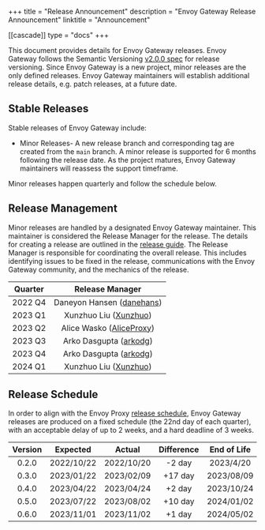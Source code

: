 +++
title = "Release Announcement"
description = "Envoy Gateway Release Announcement"
linktitle = "Announcement"

[[cascade]]
type = "docs"
+++

This document provides details for Envoy Gateway releases. Envoy Gateway follows the Semantic Versioning [v2.0.0 spec][]
for release versioning. Since Envoy Gateway is a new project, minor releases are the only defined releases. Envoy
Gateway maintainers will establish additional release details, e.g. patch releases, at a future date.

## Stable Releases

Stable releases of Envoy Gateway include:

* Minor Releases- A new release branch and corresponding tag are created from the `main` branch. A minor release
  is supported for 6 months following the release date. As the project matures, Envoy Gateway maintainers will reassess
  the support timeframe.

Minor releases happen quarterly and follow the schedule below.

## Release Management

Minor releases are handled by a designated Envoy Gateway maintainer. This maintainer is considered the Release Manager
for the release. The details for creating a release are outlined in the [release guide][].  The Release Manager is
responsible for coordinating the overall release. This includes identifying issues to be fixed in the release,
communications with the Envoy Gateway community, and the mechanics of the release.

| Quarter |                        Release Manager                         |
|:-------:|:--------------------------------------------------------------:|
| 2022 Q4 |    Daneyon Hansen ([danehans](https://github.com/danehans))    |
| 2023 Q1 |    Xunzhuo Liu ([Xunzhuo](https://github.com/Xunzhuo))         |
| 2023 Q2 |    Alice Wasko ([AliceProxy](https://github.com/AliceProxy))   |
| 2023 Q3 |    Arko Dasgupta ([arkodg](https://github.com/arkodg))         |
| 2023 Q4 |    Arko Dasgupta ([arkodg](https://github.com/arkodg))         |
| 2024 Q1 |    Xunzhuo Liu ([Xunzhuo](https://github.com/Xunzhuo))         |

## Release Schedule

In order to align with the Envoy Proxy [release schedule][], Envoy Gateway releases are produced on a fixed schedule
(the 22nd day of each quarter), with an acceptable delay of up to 2 weeks, and a hard deadline of 3 weeks.

| Version |  Expected   |   Actual    | Difference | End of Life |
|:-------:|:-----------:|:-----------:|:----------:|:-----------:|
|  0.2.0  | 2022/10/22  | 2022/10/20  |   -2 day   |  2023/4/20  |
|  0.3.0  | 2023/01/22  | 2023/02/09  |   +17 day  |  2023/08/09 |
|  0.4.0  | 2023/04/22  | 2023/04/24  |   +2 day   |  2023/10/24 |
|  0.5.0  | 2023/07/22  | 2023/08/02  |   +10 day  |  2024/01/02 |
|  0.6.0  | 2023/11/01  | 2023/11/02  |   +1  day  |  2024/05/02 |

[v2.0.0 spec]: https://semver.org/spec/v2.0.0.html
[release guide]: ../dev/releasing.md
[release schedule]: https://github.com/envoyproxy/envoy/blob/main/RELEASES.md#major-release-schedule
